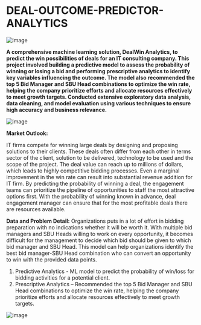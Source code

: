 # DEAL-OUTCOME-PREDICTOR-ANALYTICS
![image](https://github.com/Ajay-Dobliyal/DEAL-OUTCOME-PREDICTOR-ANALYTICS/assets/91046133/ff498f40-b172-4c91-9033-e2c4ec5bf48d)


**A comprehensive machine learning solution, DealWin Analytics, to predict the win possibilities of deals for an IT consulting company. This project involved building a predictive model to assess the probability of winning or losing a bid and performing prescriptive analytics to identify key variables influencing the outcome. The model also recommended the top 5 Bid Manager and SBU Head combinations to optimize the win rate, helping the company prioritize efforts and allocate resources effectively to meet growth targets. Conducted extensive exploratory data analysis, data cleaning, and model evaluation using various techniques to ensure high accuracy and business relevance.**

![image](https://github.com/Ajay-Dobliyal/DEAL-OUTCOME-PREDICTOR-ANALYTICS/assets/91046133/084a72d1-835c-4f55-979b-ffa43dff90e6)


**Market Outlook:**

IT firms compete for winning large deals by designing and proposing solutions to their clients. These deals often differ from each other in terms sector of the client, 
solution to be delivered, technology to be used and the scope of the project. The deal value can reach up to millions of dollars, which leads to highly competitive 
bidding processes. Even a marginal improvement in the win rate can result into substantial revenue addition for IT firm. By predicting the probability of winning a 
deal, the engagement teams can prioritize the pipeline of opportunities to staff the most attractive options first. With the probability of winning known in advance, 
deal engagement manager can ensure that for the most profitable deals there are resources available.

**Data and Problem Detail:**
Organizations puts in a lot of effort in bidding preparation with no indications whether it will be worth it. With multiple bid managers and SBU Heads willing to work on every opportunity, it becomes difficult for the management to decide which bid should be given to which bid manager and SBU Head. This model can help organizations identify the best bid manager-SBU Head combination who can convert an opportunity to win with the provided data points.  
1) Predictive Analytics - ML model to predict the probability of win/loss for bidding activities for a potential client.
2) Prescriptive Analytics –  Recommended the top 5 Bid Manager and SBU Head combinations to optimize the win rate, helping the company prioritize efforts and allocate resources effectively to meet growth targets.

![image](https://github.com/Ajay-Dobliyal/IT-Consulting-Deals-Outcome-Predictor-Analytics/assets/91046133/a23f9828-d42c-4537-b073-4d067d892724)



